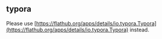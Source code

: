 ## typora

Please use [https://flathub.org/apps/details/io.typora.Typora](https://flathub.org/apps/details/io.typora.Typora) instead.
